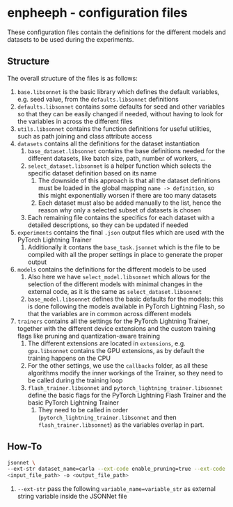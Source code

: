 # enpheeph - configuration files

These configuration files contain the definitions for the different models and datasets to be used during the experiments.

## Structure

The overall structure of the files is as follows:

1. ``base.libsonnet`` is the basic library which defines the default variables, e.g. seed value, from the ``defaults.libsonnet`` definitions
2. ``defaults.libsonnet`` contains some defaults for seed and other variables so that they can be easily changed if needed, without having to look for the variables in across the different files
3. ``utils.libsonnet`` contains the function definitions for useful utilities, such as path joining and class attribute access
4. ``datasets`` contains all the definitions for the dataset instantiation
   1. ``base_dataset.libsonnet`` contains the base definitions needed for the different datasets, like batch size, path, number of workers, ...
   2. ``select_dataset.libsonnet`` is a helper function which selects the specific dataset definition based on its name
      1. The downside of this approach is that all the dataset definitions must be loaded in the global mapping ``name -> definition``, so this might exponentially worsen if there are too many datasets
      2. Each dataset must also be added manually to the list, hence the reason why only a selected subset of datasets is chosen
   3. Each remaining file contains the specifics for each dataset with a detailed descriptions, so they can be updated if needed
5. ``experiments`` contains the final ``.json`` output files which are used with the PyTorch Lightning Trainer
   1. Additionally it contans the ``base_task.jsonnet`` which is the file to be compiled with all the proper settings in place to generate the proper output
6. ``models`` contains the definitions for the different models to be used
   1. Also here we have ``select_model.libsonnet`` which allows for the selection of the different models with minimal changes in the external code, as it is the same as ``select_dataset.libsonnet``
   2. ``base_model.libsonnet`` defines the basic defaults for the models: this is done following the models available in PyTorch Lightning Flash, so that the variables are in common across different models
7. ``trainers`` contains all the settings for the PyTorch Lightning Trainer, together with the different device extensions and the custom training flags like pruning and quantization-aware training
   1. The different extensions are located in ``extensions``, e.g. ``gpu.libsonnet`` contains the GPU extensions, as by default the training happens on the CPU
   2. For the other settings, we use the ``callbacks`` folder, as all these algorithms modify the inner workings of the Trainer, so they need to be called during the training loop
   3. ``flash_trainer.libsonnet`` and ``pytorch_lightning_trainer.libsonnet`` define the basic flags for the PyTorch Lightning Flash Trainer and the basic PyTorch Lightning Trainer
      1. They need to be called in order (``pytorch_lightning_trainer.libsonnet`` and then ``flash_trainer.libsonnet``) as the variables overlap in part.

## How-To

```bash
jsonnet \
--ext-str dataset_name=carla --ext-code enable_pruning=true --ext-code enable_qat=false --ext-str model_backbone=mobilenetv3_large_100 --ext-str model_head=fpn --ext-str model_task=semantic_segmentation --ext-str dataset_root=<dataset_root_path> --ext-str dataset_batch_size=16 \
<input_file_path> -o <output_file_path>
```

1. ``--ext-str`` pass the following ``variable_name=variable_str`` as external string variable inside the JSONNet file

